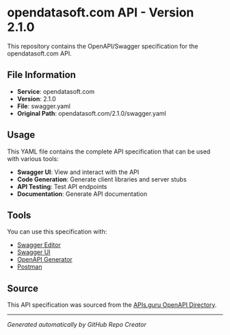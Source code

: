 # opendatasoft.com API - Version 2.1.0

This repository contains the OpenAPI/Swagger specification for the opendatasoft.com API.

## File Information

- **Service**: opendatasoft.com
- **Version**: 2.1.0
- **File**: swagger.yaml
- **Original Path**: opendatasoft.com/2.1.0/swagger.yaml

## Usage

This YAML file contains the complete API specification that can be used with various tools:

- **Swagger UI**: View and interact with the API
- **Code Generation**: Generate client libraries and server stubs
- **API Testing**: Test API endpoints
- **Documentation**: Generate API documentation

## Tools

You can use this specification with:

- [Swagger Editor](https://editor.swagger.io/)
- [Swagger UI](https://swagger.io/tools/swagger-ui/)
- [OpenAPI Generator](https://openapi-generator.tech/)
- [Postman](https://www.postman.com/)

## Source

This API specification was sourced from the [APIs.guru OpenAPI Directory](https://github.com/APIs-guru/openapi-directory).

---

*Generated automatically by GitHub Repo Creator*
